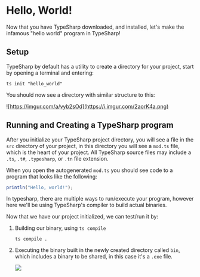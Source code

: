 # Hello, World!

Now that you have TypeSharp downloaded, and installed, let's make the infamous "hello world" program in TypeSharp!

## Setup

TypeSharp by default has a utility to create a directory for your project, start by opening a terminal and entering:

```shell
ts init "hello_world"
```

You should now see a directory with similar structure to this:

![https://imgur.com/a/vyb2sOd](https://i.imgur.com/2aorK4a.png)

## Running and Creating a TypeSharp program

After you initialize your TypeSharp project directory, you will see a file in the `src` directory of your project, in this directory you will see a `mod.ts` file, which is the heart of your project. All TypeSharp source files may include a `.ts`, `.t#`, `.typesharp`, or `.tn` file extension.

When you open the autogenerated  `mod.ts` you should see code to a program that looks like the following:

```typescript
println("Hello, world!");
```

In typesharp, there are multiple ways to run/execute your program, however here we'll be using TypeSharp's compiler to build actual binaries.

Now that we have our project initialized, we can test/run it by:

1. Building our binary, using `ts compile`

   ```shell
   ts compile .
   ```

2. Executing the binary built in the newly created directory called `bin`, which includes a binary to be shared, in this case it's a `.exe` file.

   ![](https://i.imgur.com/dFzxe1j.gif)

## 
